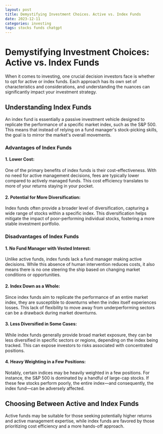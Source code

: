 ```yaml
---
layout: post
title: Demystifying Investment Choices. Active vs. Index Funds
date: 2023-12-11
categories: investing
tags: stocks funds chatgpt
---
```


# Demystifying Investment Choices: Active vs. Index Funds

When it comes to investing, one crucial decision investors face is whether to opt for active or index funds. Each approach has its own set of characteristics and considerations, and understanding the nuances can significantly impact your investment strategy.

## **Understanding Index Funds**

An index fund is essentially a passive investment vehicle designed to replicate the performance of a specific market index, such as the S&P 500. This means that instead of relying on a fund manager's stock-picking skills, the goal is to mirror the market's overall movements.

### **Advantages of Index Funds**

#### 1. **Lower Cost:**
   One of the primary benefits of index funds is their cost-effectiveness. With no need for active management decisions, fees are typically lower compared to actively managed funds. This cost efficiency translates to more of your returns staying in your pocket.

#### 2. **Potential for More Diversification:**
   Index funds often provide a broader level of diversification, capturing a wide range of stocks within a specific index. This diversification helps mitigate the impact of poor-performing individual stocks, fostering a more stable investment portfolio.

### **Disadvantages of Index Funds**

#### 1. **No Fund Manager with Vested Interest:**
   Unlike active funds, index funds lack a fund manager making active decisions. While this absence of human intervention reduces costs, it also means there is no one steering the ship based on changing market conditions or opportunities.

#### 2. **Index Down as a Whole:**
   Since index funds aim to replicate the performance of an entire market index, they are susceptible to downturns when the index itself experiences losses. This lack of flexibility to move away from underperforming sectors can be a drawback during market downturns.

#### 3. **Less Diversified in Some Cases:**
   While index funds generally provide broad market exposure, they can be less diversified in specific sectors or regions, depending on the index being tracked. This can expose investors to risks associated with concentrated positions.

#### 4. **Heavy Weighting in a Few Positions:**
   Notably, certain indices may be heavily weighted in a few positions. For instance, the S&P 500 is dominated by a handful of large-cap stocks. If these few stocks perform poorly, the entire index—and consequently, the index fund—can be adversely affected.

## **Choosing Between Active and Index Funds**

Active funds may be suitable for those seeking potentially higher returns and active management expertise, while index funds are favored by those prioritizing cost efficiency and a more hands-off approach.
